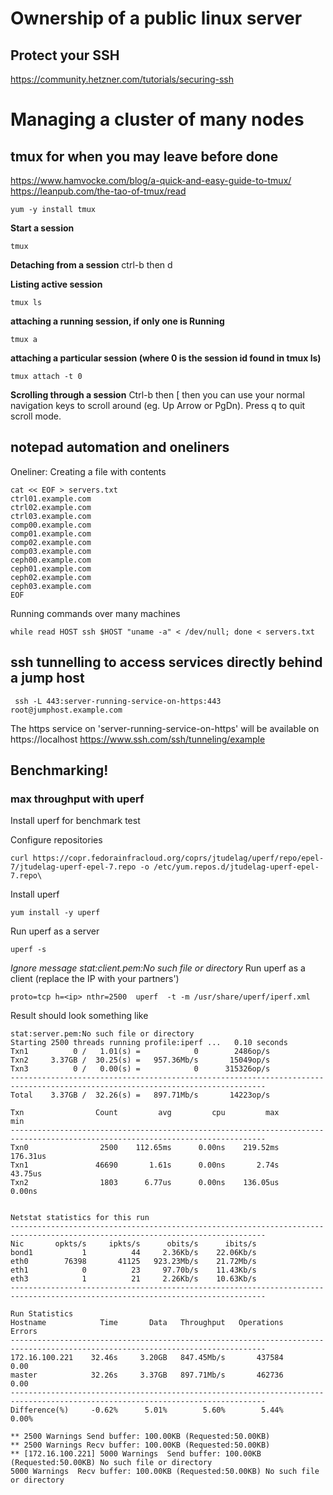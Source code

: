 # Ownership of a public linux server

## Protect your SSH
https://community.hetzner.com/tutorials/securing-ssh

# Managing a cluster of many nodes

## tmux for when you may leave before done
https://www.hamvocke.com/blog/a-quick-and-easy-guide-to-tmux/
https://leanpub.com/the-tao-of-tmux/read

```
yum -y install tmux
```

**Start a session**
```
tmux
```
**Detaching from a session**
ctrl-b then d

**Listing active session**
```
tmux ls
```

**attaching a running session, if only one is Running**
```
tmux a
```
**attaching a particular session (where 0 is the session id found in tmux ls)**
```
tmux attach -t 0
```

**Scrolling through a session**
Ctrl-b then [ then you can use your normal navigation keys to scroll around (eg. Up Arrow or PgDn). Press q to quit scroll mode.

## notepad automation and oneliners

Oneliner: Creating a file with contents
```
cat << EOF > servers.txt
ctrl01.example.com
ctrl02.example.com
ctrl03.example.com
comp00.example.com
comp01.example.com
comp02.example.com
comp03.example.com
ceph00.example.com
ceph01.example.com
ceph02.example.com
ceph03.example.com
EOF
```

Running commands over many machines
```
while read HOST ssh $HOST "uname -a" < /dev/null; done < servers.txt
```

## ssh tunnelling to access services directly behind a jump host

```
 ssh -L 443:server-running-service-on-https:443 root@jumphost.example.com
```
The https service on 'server-running-service-on-https' will be available on https://localhost
https://www.ssh.com/ssh/tunneling/example

## Benchmarking!

### max throughput with uperf
Install uperf for benchmark test

Configure repositories
```
curl https://copr.fedorainfracloud.org/coprs/jtudelag/uperf/repo/epel-7/jtudelag-uperf-epel-7.repo -o /etc/yum.repos.d/jtudelag-uperf-epel-7.repo\
```

Install uperf
```
yum install -y uperf
```

Run uperf as a server

```
uperf -s
```
*Ignore message stat:client.pem:No such file or directory*
Run uperf as a client (replace the IP with your partners')

```
proto=tcp h=<ip> nthr=2500  uperf  -t -m /usr/share/uperf/iperf.xml
```
Result should look something like
```
stat:server.pem:No such file or directory
Starting 2500 threads running profile:iperf ...   0.10 seconds
Txn1          0 /   1.01(s) =            0        2486op/s
Txn2     3.37GB /  30.25(s) =   957.36Mb/s       15049op/s
Txn3          0 /   0.00(s) =            0      315326op/s
-------------------------------------------------------------------------------------------------------------------------------
Total    3.37GB /  32.26(s) =   897.71Mb/s       14223op/s

Txn                Count         avg         cpu         max         min
-------------------------------------------------------------------------------------------------------------------------------
Txn0                2500    112.65ms      0.00ns    219.52ms    176.31us
Txn1               46690       1.61s      0.00ns       2.74s     43.75us
Txn2                1803      6.77us      0.00ns    136.05us      0.00ns


Netstat statistics for this run
-------------------------------------------------------------------------------------------------------------------------------
Nic       opkts/s     ipkts/s      obits/s      ibits/s
bond1           1          44     2.36Kb/s    22.06Kb/s
eth0        76398       41125   923.23Mb/s    21.72Mb/s
eth1            0          23     97.70b/s    11.43Kb/s
eth3            1          21     2.26Kb/s    10.63Kb/s
-------------------------------------------------------------------------------------------------------------------------------

Run Statistics
Hostname            Time       Data   Throughput   Operations      Errors
-------------------------------------------------------------------------------------------------------------------------------
172.16.100.221    32.46s     3.20GB   847.45Mb/s       437584        0.00
master            32.26s     3.37GB   897.71Mb/s       462736        0.00
-------------------------------------------------------------------------------------------------------------------------------
Difference(%)     -0.62%      5.01%        5.60%        5.44%       0.00%

** 2500 Warnings Send buffer: 100.00KB (Requested:50.00KB)
** 2500 Warnings Recv buffer: 100.00KB (Requested:50.00KB)
** [172.16.100.221] 5000 Warnings  Send buffer: 100.00KB (Requested:50.00KB) No such file or directory
5000 Warnings  Recv buffer: 100.00KB (Requested:50.00KB) No such file or directory
```
